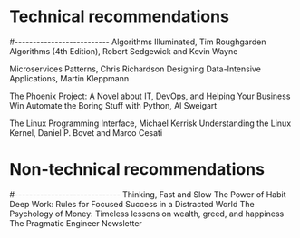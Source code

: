 # Technical recommendations
#--------------------------
Algorithms Illuminated, Tim Roughgarden
Algorithms (4th Edition), Robert Sedgewick and Kevin Wayne

Microservices Patterns, Chris Richardson
Designing Data-Intensive Applications, Martin Kleppmann

The Phoenix Project: A Novel about IT, DevOps, and Helping Your Business Win
Automate the Boring Stuff with Python, Al Sweigart

The Linux Programming Interface, Michael Kerrisk
Understanding the Linux Kernel, Daniel P. Bovet and Marco Cesati
 
# Non-technical recommendations
#-----------------------------
Thinking, Fast and Slow
The Power of Habit
Deep Work: Rules for Focused Success in a Distracted World 
The Psychology of Money: Timeless lessons on wealth, greed, and happiness
The Pragmatic Engineer Newsletter
